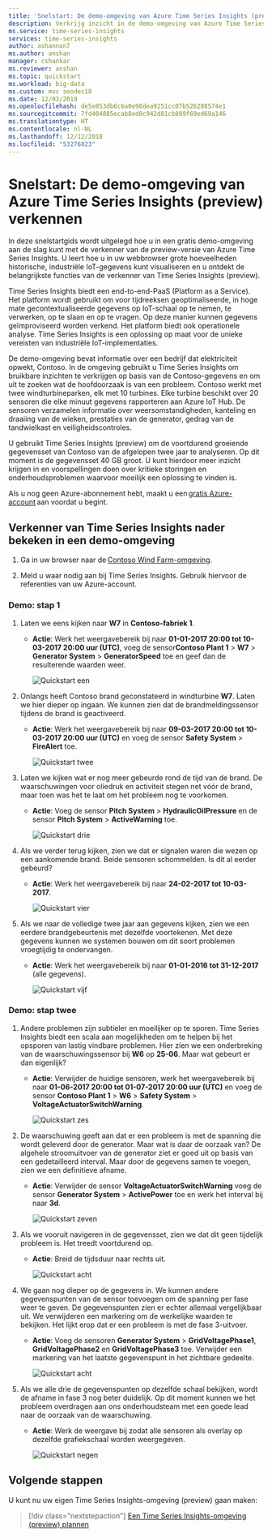 ```yaml
---
title: 'Snelstart: De demo-omgeving van Azure Time Series Insights (preview) verkennen | Microsoft Docs'
description: Verkrijg inzicht in de demo-omgeving van Azure Time Series Insights (preview).
ms.service: time-series-insights
services: time-series-insights
author: ashannon7
ms.author: anshan
manager: cshankar
ms.reviewer: anshan
ms.topic: quickstart
ms.workload: big-data
ms.custom: mvc seodec18
ms.date: 12/03/2018
ms.openlocfilehash: de5e853db6c6a0e98dea9251cc07b526288574e1
ms.sourcegitcommit: 7fd404885ecab8ed0c942d81cb889f69ed69a146
ms.translationtype: HT
ms.contentlocale: nl-NL
ms.lasthandoff: 12/12/2018
ms.locfileid: "53276823"
---
```

# <a name="quickstart-explore-the-azure-time-series-insights-preview-demo-environment"></a>Snelstart: De demo-omgeving van Azure Time Series Insights (preview) verkennen

In deze snelstartgids wordt uitgelegd hoe u in een gratis demo-omgeving aan de slag kunt met de verkenner van de preview-versie van Azure Time Series Insights. U leert hoe u in uw webbrowser grote hoeveelheden historische, industriële IoT-gegevens kunt visualiseren en u ontdekt de belangrijkste functies van de verkenner van Time Series Insights (preview).

Time Series Insights biedt een end-to-end-PaaS (Platform as a Service). Het platform wordt gebruikt om voor tijdreeksen geoptimaliseerde, in hoge mate gecontextualiseerde gegevens op IoT-schaal op te nemen, te verwerken, op te slaan en op te vragen. Op deze manier kunnen gegevens geïmproviseerd worden verkend. Het platform biedt ook operationele analyse. Time Series Insights is een oplossing op maat voor de unieke vereisten van industriële IoT-implementaties.

De demo-omgeving bevat informatie over een bedrijf dat elektriciteit opwekt, Contoso. In de omgeving gebruikt u Time Series Insights om bruikbare inzichten te verkrijgen op basis van de Contoso-gegevens en om uit te zoeken wat de hoofdoorzaak is van een probleem. Contoso werkt met twee windturbineparken, elk met 10 turbines. Elke turbine beschikt over 20 sensoren die elke minuut gegevens rapporteren aan Azure IoT Hub. De sensoren verzamelen informatie over weersomstandigheden, kanteling en draaiing van de wieken, prestaties van de generator, gedrag van de tandwielkast en veiligheidscontroles.

U gebruikt Time Series Insights (preview) om de voortdurend groeiende gegevensset van Contoso van de afgelopen twee jaar te analyseren. Op dit moment is de gegevensset 40 GB groot. U kunt hierdoor meer inzicht krijgen in en voorspellingen doen over kritieke storingen en onderhoudsproblemen waarvoor moeilijk een oplossing te vinden is.

Als u nog geen Azure-abonnement hebt, maakt u een [gratis Azure-account](https://azure.microsoft.com/free/?ref=microsoft.com&utm_source=microsoft.com&utm_medium=docs&utm_campaign=visualstudio) aan voordat u begint.

## <a name="explore-the-time-series-insights-explorer-in-a-demo-environment"></a>Verkenner van Time Series Insights nader bekeken in een demo-omgeving

1. Ga in uw browser naar de [Contoso Wind Farm-omgeving](https://insights.timeseries.azure.com/preview/samples).  

1. Meld u waar nodig aan bij Time Series Insights. Gebruik hiervoor de referenties van uw Azure-account.

### <a name="demo-step-1"></a>Demo: stap 1

1. Laten we eens kijken naar **W7** in **Contoso-fabriek 1**.  

    * **Actie**: Werk het weergavebereik bij naar **01-01-2017 20:00 tot 10-03-2017 20:00 uur (UTC)**, voeg de sensor**Contoso Plant 1** > **W7** > **Generator System** > **GeneratorSpeed** toe en geef dan de resulterende waarden weer.

       ![Quickstart een][1]

1. Onlangs heeft Contoso brand geconstateerd in windturbine **W7**. Laten we hier dieper op ingaan. We kunnen zien dat de brandmeldingssensor tijdens de brand is geactiveerd.

    * **Actie**: Werk het weergavebereik bij naar **09-03-2017 20:00 tot 10-03-2017 20:00 uur (UTC)** en voeg de sensor **Safety System** > **FireAlert** toe.

      ![Quickstart twee][2]

1. Laten we kijken wat er nog meer gebeurde rond de tijd van de brand. De waarschuwingen voor oliedruk en activiteit stegen net vóór de brand, maar toen was het te laat om het probleem nog te voorkomen.

    * **Actie**: Voeg de sensor **Pitch System** > **HydraulicOilPressure** en de sensor **Pitch System** > **ActiveWarning** toe.

      ![Quickstart drie][3]

1. Als we verder terug kijken, zien we dat er signalen waren die wezen op een aankomende brand. Beide sensoren schommelden. Is dit al eerder gebeurd?

    * **Actie**: Werk het weergavebereik bij naar **24-02-2017 tot 10-03-2017**.

      ![Quickstart vier][4]

1. Als we naar de volledige twee jaar aan gegevens kijken, zien we een eerdere brandgebeurtenis met dezelfde voortekenen. Met deze gegevens kunnen we systemen bouwen om dit soort problemen vroegtijdig te ondervangen.

    * **Actie**: Werk het weergavebereik bij naar **01-01-2016 tot 31-12-2017** (alle gegevens).

       ![Quickstart vijf][5]

### <a name="demo-step-2"></a>Demo: stap twee

1. Andere problemen zijn subtieler en moeilijker op te sporen. Time Series Insights biedt een scala aan mogelijkheden om te helpen bij het opsporen van lastig vindbare problemen. Hier zien we een onderbreking van de waarschuwingssensor bij **W6** op **25-06**. Maar wat gebeurt er dan eigenlijk?

    * **Actie**: Verwijder de huidige sensoren, werk het weergavebereik bij naar **01-06-2017 20:00 tot 01-07-2017 20:00 uur (UTC)** en voeg de sensor **Contoso Plant 1** > **W6** > **Safety System** > **VoltageActuatorSwitchWarning**.

       ![Quickstart zes][6]

1. De waarschuwing geeft aan dat er een probleem is met de spanning die wordt geleverd door de generator. Maar wat is daar de oorzaak van? De algehele stroomuitvoer van de generator ziet er goed uit op basis van een gedetailleerd interval. Maar door de gegevens samen te voegen, zien we een definitieve afname.

    * **Actie**: Verwijder de sensor **VoltageActuatorSwitchWarning** voeg de sensor **Generator System** > **ActivePower** toe en werk het interval bij naar **3d**.

       ![Quickstart zeven][7]

1. Als we vooruit navigeren in de gegevensset, zien we dat dit geen tijdelijk probleem is. Het treedt voortdurend op.

    * **Actie**: Breid de tijdsduur naar rechts uit.

       ![Quickstart acht][8]

1. We gaan nog dieper op de gegevens in. We kunnen andere gegevenspunten van de sensor toevoegen om de spanning per fase weer te geven. De gegevenspunten zien er echter allemaal vergelijkbaar uit. We verwijderen een markering om de werkelijke waarden te bekijken. Het lijkt erop dat er een probleem is met de fase 3-uitvoer.

    * **Actie**: Voeg de sensoren **Generator System** > **GridVoltagePhase1**, **GridVoltagePhase2** en **GridVoltagePhase3** toe. Verwijder een markering van het laatste gegevenspunt in het zichtbare gedeelte.

       ![Quickstart acht][8]

1. Als we alle drie de gegevenspunten op dezelfde schaal bekijken, wordt de afname in fase 3 nog beter duidelijk. Op dit moment kunnen we het probleem overdragen aan ons onderhoudsteam met een goede lead naar de oorzaak van de waarschuwing.  

    * **Actie**: Werk de weergave bij zodat alle sensoren als overlay op dezelfde grafiekschaal worden weergegeven.

       ![Quickstart negen][9]

## <a name="next-steps"></a>Volgende stappen

U kunt nu uw eigen Time Series Insights-omgeving (preview) gaan maken:

> [!div class="nextstepaction"]
> [Een Time Series Insights-omgeving (preview) plannen](time-series-insights-update-plan.md)

<!-- Images -->
[1]: media/v2-update-quickstart/quickstart-one.png
[2]: media/v2-update-quickstart/quickstart-two.png
[3]: media/v2-update-quickstart/quickstart-three.png
[4]: media/v2-update-quickstart/quickstart-four.png
[5]: media/v2-update-quickstart/quickstart-five.png
[6]: media/v2-update-quickstart/quickstart-six.png
[7]: media/v2-update-quickstart/quickstart-seven.png
[8]: media/v2-update-quickstart/quickstart-eight.png
[9]: media/v2-update-quickstart/quickstart-nine.png
